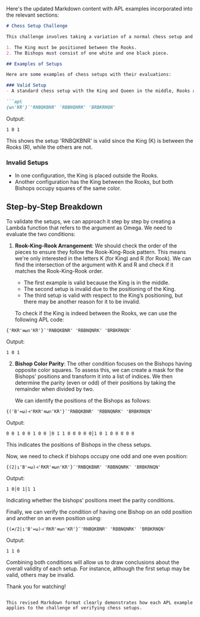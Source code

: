 Here's the updated Markdown content with APL examples incorporated into the relevant sections:

```markdown
# Chess Setup Challenge

This challenge involves taking a variation of a normal chess setup and checking two specific conditions:

1. The King must be positioned between the Rooks.
2. The Bishops must consist of one white and one black piece.

## Examples of Setups

Here are some examples of chess setups with their evaluations:

### Valid Setup
- A standard chess setup with the King and Queen in the middle, Rooks at the ends, and Bishops next to them. This configuration is valid.

```apl
{⍵∩'KR'}¨'RNBQKBNR' 'RBBNQNRK' 'BRBKRNQN' 
```
Output:
```
1 0 1
```
This shows the setup 'RNBQKBNR' is valid since the King (K) is between the Rooks (R), while the others are not.

### Invalid Setups
- In one configuration, the King is placed outside the Rooks. 
- Another configuration has the King between the Rooks, but both Bishops occupy squares of the same color.

## Step-by-Step Breakdown

To validate the setups, we can approach it step by step by creating a Lambda function that refers to the argument as Omega. We need to evaluate the two conditions:

1. **Rook-King-Rook Arrangement**:
   We should check the order of the pieces to ensure they follow the Rook-King-Rook pattern. This means we're only interested in the letters K (for King) and R (for Rook). We can find the intersection of the argument with K and R and check if it matches the Rook-King-Rook order.

   - The first example is valid because the King is in the middle.
   - The second setup is invalid due to the positioning of the King.
   - The third setup is valid with respect to the King’s positioning, but there may be another reason for it to be invalid.

   To check if the King is indeed between the Rooks, we can use the following APL code:
   
```apl
{'RKR'≡⍵∩'KR'}¨'RNBQKBNR' 'RBBNQNRK' 'BRBKRNQN' 
```
Output:
```
1 0 1
```

2. **Bishop Color Parity**:
   The other condition focuses on the Bishops having opposite color squares. To assess this, we can create a mask for the Bishops' positions and transform it into a list of indices. We then determine the parity (even or odd) of their positions by taking the remainder when divided by two.

   We can identify the positions of the Bishops as follows:
   
```apl
{('B'=⍵)⊣'RKR'≡⍵∩'KR'}¨'RNBQKBNR' 'RBBNQNRK' 'BRBKRNQN' 
```
Output:
```
0 0 1 0 0 1 0 0 │0 1 1 0 0 0 0 0│1 0 1 0 0 0 0 0
```

This indicates the positions of Bishops in the chess setups.

Now, we need to check if bishops occupy one odd and one even position:
```apl
{(2|⍸'B'=⍵)⊣'RKR'≡⍵∩'KR'}¨'RNBQKBNR' 'RBBNQNRK' 'BRBKRNQN' 
```
Output:
```
1 0│0 1│1 1
```
Indicating whether the bishops' positions meet the parity conditions.

Finally, we can verify the condition of having one Bishop on an odd position and another on an even position using:
```apl
{(≠/2|⍸'B'=⍵)⊣'RKR'≡⍵∩'KR'}¨'RNBQKBNR' 'RBBNQNRK' 'BRBKRNQN' 
```
Output:
```
1 1 0
```

Combining both conditions will allow us to draw conclusions about the overall validity of each setup. For instance, although the first setup may be valid, others may be invalid.

Thank you for watching!
``` 

This revised Markdown format clearly demonstrates how each APL example applies to the challenge of verifying chess setups.